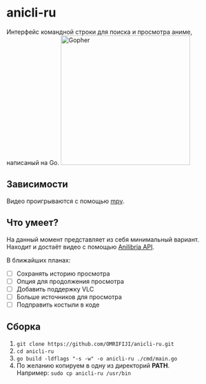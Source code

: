 # anicli-ru
Интерфейс командной строки для поиска и просмотра аниме, написаный на Go.
<img src="https://go.dev/blog/gopher/header.jpg" alt="Gopher" width="300"/>

## Зависимости
Видео проигрываются с помощью [mpv](https://github.com/mpv-player/mpv).

## Что умеет?
На данный момент представляет из себя минимальный вариант.
Находит и достаёт видео с помощью 
[Anilibria API](https://github.com/anilibria/docs/blob/master/api_v3.md).

В ближайших планах:
- [ ] Сохранять историю просмотра
- [ ] Опция для продолжения просмотра
- [ ] Добавить поддержку VLC
- [ ] Больше источников для просмотра
- [ ] Подправить костыли в коде

## Сборка
1. `git clone https://github.com/OMRIFIJI/anicli-ru.git`
2. `cd anicli-ru`
3. `go build -ldflags "-s -w" -o anicli-ru ./cmd/main.go`
4. По желанию копируем в одну из директорий **PATH**.\
Например: `sudo cp anicli-ru /usr/bin`
